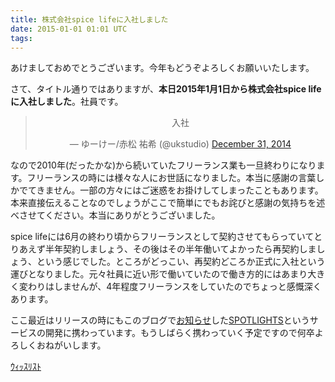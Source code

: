 ```yaml
---
title: 株式会社spice lifeに入社しました
date: 2015-01-01 01:01 UTC
tags:
---
```


あけましておめでとうございます。今年もどうぞよろしくお願いいたします。

さて、タイトル通りではありますが、__本日2015年1月1日から株式会社spice lifeに入社しました__。社員です。

<blockquote style='text-align: center' class="twitter-tweet" lang="en"><p>入社</p>&mdash; ゆーけー/赤松 祐希 (@ukstudio) <a href="https://twitter.com/ukstudio/status/550306578851569668">December 31, 2014</a></blockquote>
<script async src="//platform.twitter.com/widgets.js" charset="utf-8"></script>

なので2010年(だったかな)から続いていたフリーランス業も一旦終わりになります。フリーランスの時には様々な人にお世話になりました。本当に感謝の言葉しかでてきません。一部の方々にはご迷惑をお掛けしてしまったこともあります。本来直接伝えることなのでしょうがここで簡単にでもお詫びと感謝の気持ちを述べさせてください。本当にありがとうございました。

spice lifeには6月の終わり頃からフリーランスとして契約させてもらっていてとりあえず半年契約しましょう、その後はその半年働いてよかったら再契約しましょう、という感じでした。ところがどっこい、再契約どころか正式に入社という運びとなりました。元々社員に近い形で働いていたので働き方的にはあまり大きく変わりはしませんが、4年程度フリーランスをしていたのでちょっと感慨深くあります。

ここ最近はリリースの時にもこのブログで[お知らせ](/2014/11/27/spotlights-jp/)した[SPOTLIGHTS](https://spotlights.jp/)というサービスの開発に携わっています。もうしばらく携わっていく予定ですので何卒よろしくおねがいします。

[ｳｨｯｽﾘｽﾄ](http://amzn.to/ukstudio)
